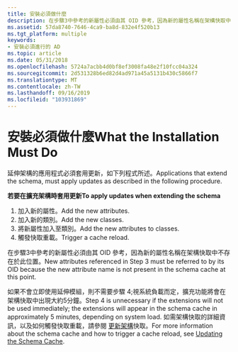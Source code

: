 ```yaml
---
title: 安裝必須做什麼
description: 在步驟3中參考的新屬性必須由其 OID 參考，因為新的屬性名稱在架構快取中不存在於此位置。
ms.assetid: 57da8740-7646-4ca9-ba8d-832e4f520b13
ms.tgt_platform: multiple
keywords:
- 安裝必須進行的 AD
ms.topic: article
ms.date: 05/31/2018
ms.openlocfilehash: 5724a7acbb4d0bf8ef3008fa48e2f10fcc04a324
ms.sourcegitcommit: 2d531328b6ed82d4ad971a45a5131b430c5866f7
ms.translationtype: MT
ms.contentlocale: zh-TW
ms.lasthandoff: 09/16/2019
ms.locfileid: "103931869"
---
```

# <a name="what-the-installation-must-do"></a><span data-ttu-id="ed194-104">安裝必須做什麼</span><span class="sxs-lookup"><span data-stu-id="ed194-104">What the Installation Must Do</span></span>

<span data-ttu-id="ed194-105">延伸架構的應用程式必須套用更新，如下列程式所述。</span><span class="sxs-lookup"><span data-stu-id="ed194-105">Applications that extend the schema, must apply updates as described in the following procedure.</span></span>

<span data-ttu-id="ed194-106">**若要在擴充架構時套用更新**</span><span class="sxs-lookup"><span data-stu-id="ed194-106">**To apply updates when extending the schema**</span></span>

1.  <span data-ttu-id="ed194-107">加入新的屬性。</span><span class="sxs-lookup"><span data-stu-id="ed194-107">Add the new attributes.</span></span>
2.  <span data-ttu-id="ed194-108">加入新的類別。</span><span class="sxs-lookup"><span data-stu-id="ed194-108">Add the new classes.</span></span>
3.  <span data-ttu-id="ed194-109">將新屬性加入至類別。</span><span class="sxs-lookup"><span data-stu-id="ed194-109">Add the new attributes to classes.</span></span>
4.  <span data-ttu-id="ed194-110">觸發快取重載。</span><span class="sxs-lookup"><span data-stu-id="ed194-110">Trigger a cache reload.</span></span>

<span data-ttu-id="ed194-111">在步驟3中參考的新屬性必須由其 OID 參考，因為新的屬性名稱在架構快取中不存在於此位置。</span><span class="sxs-lookup"><span data-stu-id="ed194-111">New attributes referenced in Step 3 must be referred to by its OID because the new attribute name is not present in the schema cache at this point.</span></span>

<span data-ttu-id="ed194-112">如果不會立即使用延伸模組，則不需要步驟 4;視系統負載而定，擴充功能將會在架構快取中出現大約5分鐘。</span><span class="sxs-lookup"><span data-stu-id="ed194-112">Step 4 is unnecessary if the extensions will not be used immediately; the extensions will appear in the schema cache in approximately 5 minutes, depending on system load.</span></span> <span data-ttu-id="ed194-113">如需架構快取的詳細資訊，以及如何觸發快取重載，請參閱 [更新架構](updating-the-schema-cache.md)快取。</span><span class="sxs-lookup"><span data-stu-id="ed194-113">For more information about the schema cache and how to trigger a cache reload, see [Updating the Schema Cache](updating-the-schema-cache.md).</span></span>

 

 




